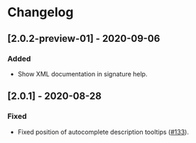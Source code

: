 # Changelog

## [2.0.2-preview-01] - 2020-09-06

### Added
- Show XML documentation in signature help.

## [2.0.1] - 2020-08-28

### Fixed
- Fixed position of autocomplete description tooltips ([#133](https://github.com/ashmind/mirrorsharp/issues/133)).